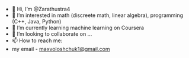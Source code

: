 - 👋 Hi, I’m @Zarathustra4
- 👀 I’m interested in math (discreete math, linear algebra), programming (C++, Java, Python) 
- 🌱 I’m currently learning machine learning on Coursera
- 💞️ I’m looking to collaborate on ...
- 📫 How to reach me: 
- my email - maxvoloshchuk1@gmail.com

<!---
Zarathustra4/Zarathustra4 is a ✨ special ✨ repository because its `README.md` (this file) appears on your GitHub profile.
You can click the Preview link to take a look at your changes.
--->
